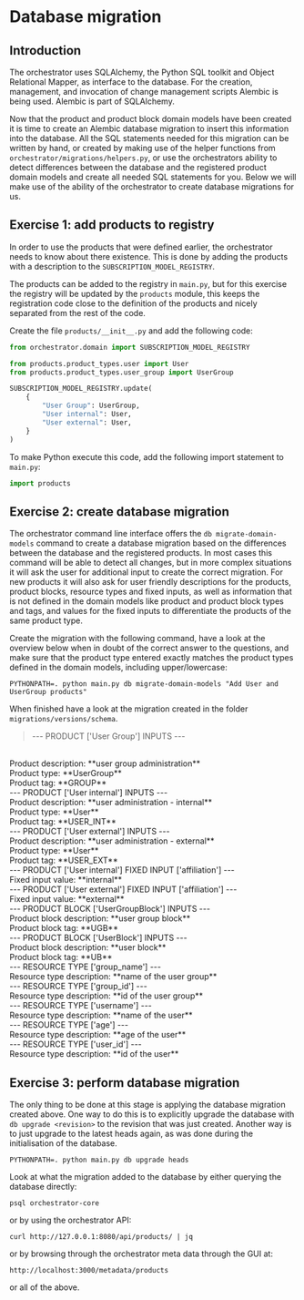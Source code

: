 # Database migration

## Introduction

The orchestrator uses SQLAlchemy, the Python SQL toolkit and Object Relational
Mapper, as interface to the database. For the creation, management, and
invocation of change management scripts Alembic is being used.  Alembic is part
of SQLAlchemy.

Now that the product and product block domain models have been created it is
time to create an Alembic database migration to insert this information into
the database. All the SQL statements needed for this migration can be written
by hand, or created by making use of the helper functions from
`orchestrator/migrations/helpers.py`, or use the orchestrators ability to
detect differences between the database and the registered product domain
models and create all needed SQL statements for you. Below we will make use of
the ability of the orchestrator to create database migrations for us.

## Exercise 1: add products to registry

In order to use the products that were defined earlier, the orchestrator needs
to know about there existence. This is done by adding the products with a
description to the `SUBSCRIPTION_MODEL_REGISTRY`.

The products can be added to the registry in `main.py`, but for this exercise
the registry will be updated by the `products` module, this keeps the
registration code close to the definition of the products and nicely separated
from the rest of the code.

Create the file `products/__init__.py` and add the following code:

```python
from orchestrator.domain import SUBSCRIPTION_MODEL_REGISTRY

from products.product_types.user import User
from products.product_types.user_group import UserGroup

SUBSCRIPTION_MODEL_REGISTRY.update(
    {
        "User Group": UserGroup,
        "User internal": User,
        "User external": User,
    }
)
```

To make Python execute this code, add the following import statement to
`main.py`:

```python
import products
```

## Exercise 2: create database migration

The orchestrator command line interface offers the `db migrate-domain-models`
command to create a database migration based on the differences between the
database and the registered products. In most cases this command will be able
to detect all changes, but in more complex situations it will ask the user for
additional input to create the correct migration. For new products it will also
ask for user friendly descriptions for the products, product blocks, resource
types and fixed inputs, as well as information that is not defined in the
domain models like product and product block types and tags, and values for the
fixed inputs to differentiate the products of the same product type.

Create the migration with the following command, have a look at the overview
below when in doubt of the correct answer to the questions, and make sure that
the product type entered exactly matches the product types defined in the
domain models, including upper/lowercase: 

```shell
PYTHONPATH=. python main.py db migrate-domain-models "Add User and UserGroup products"
```

When finished have a look at the migration created in the folder
`migrations/versions/schema`.

> --- PRODUCT ['User Group'] INPUTS ---
<br>
Product description: **user group administration**
<br>
Product type: **UserGroup**
<br>
Product tag: **GROUP**
<br>
--- PRODUCT ['User internal'] INPUTS ---
<br>
Product description: **user administration - internal**
<br>
Product type: **User**
<br>
Product tag: **USER_INT**
<br>
--- PRODUCT ['User external'] INPUTS ---
<br>
Product description: **user administration - external**
<br>
Product type: **User**
<br>
Product tag: **USER_EXT**
<br>
--- PRODUCT ['User internal'] FIXED INPUT ['affiliation'] ---
<br>
Fixed input value: **internal**
<br>
--- PRODUCT ['User external'] FIXED INPUT ['affiliation'] ---
<br>
Fixed input value: **external**
<br>
--- PRODUCT BLOCK ['UserGroupBlock'] INPUTS ---
<br>
Product block description: **user group block**
<br>
Product block tag: **UGB**
<br>
--- PRODUCT BLOCK ['UserBlock'] INPUTS ---
<br>
Product block description: **user block**
<br>
Product block tag: **UB**
<br>
--- RESOURCE TYPE ['group_name'] ---
<br>
Resource type description: **name of the user group**
<br>
--- RESOURCE TYPE ['group_id'] ---
<br>
Resource type description: **id of the user group**
<br>
--- RESOURCE TYPE ['username'] ---
<br>
Resource type description: **name of the user**
<br>
--- RESOURCE TYPE ['age'] ---
<br>
Resource type description: **age of the user**
<br>
--- RESOURCE TYPE ['user_id'] ---
<br>
Resource type description: **id of the user**

## Exercise 3: perform database migration

The only thing to be done at this stage is applying the database migration
created above.  One way to do this is to explicitly upgrade the database with
`db upgrade <revision>` to the revision that was just created. Another way is
to just upgrade to the latest heads again, as was done during the
initialisation of the database.

```shell
PYTHONPATH=. python main.py db upgrade heads
```

Look at what the migration added to the database by either querying the
database directly:

```shell
psql orchestrator-core
```

or by using the orchestrator API:

```shell
curl http://127.0.0.1:8080/api/products/ | jq
```

or by browsing through the orchestrator meta data through the GUI at:

```shell
http://localhost:3000/metadata/products
```

or all of the above.


